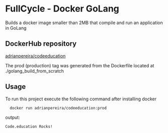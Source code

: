 # FullCycle - Docker GoLang

Builds a docker image smaller than 2MB that compile and run an application in GoLang
## DockerHub repository

[adrianpereira/codeeducation](https://hub.docker.com/r/adrianpereira/codeeducation)

The prod (production) tag was generated from the Dockerfile located at ./golang_build_from_scratch



## Usage

To run this project execute the following command after installing docker

```bash
  docker run adrianpereira/codeeducation:prod
```

output:

`Code.education Rocks!`
